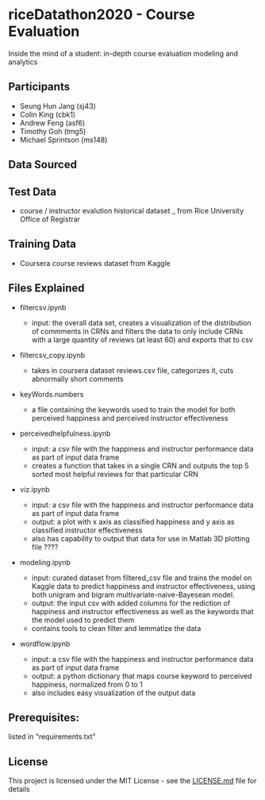 # riceDatathon2020 - Course Evaluation

Inside the mind of a student: in-depth course evaluation modeling and analytics

## Participants

* Seung Hun Jang (sj43)
* Colin King (cbk1)
* Andrew Feng (asf6)
* Timothy Goh (tmg5)
* Michael Sprintson (ms148)

## Data Sourced

## Test Data

* course / instructor evalution historical dataset _ from Rice University Office of Registrar

## Training Data

* Coursera course reviews dataset from Kaggle

## Files Explained

* filtercsv.ipynb
    - input: the overall data set, creates a visualization of  the  distribution of commments in CRNs and filters the data to only include CRNs with a large quantity of reviews (at least 60) and exports that to csv
    
* filtercsv_copy.ipynb
    - takes in coursera dataset reviews.csv file, categorizes it, cuts abnormally short comments
    
* keyWords.numbers 
    - a file containing the keywords used to train the model for both perceived happiness and perceived instructor effectiveness
    
* perceivedhelpfulness.ipynb
    - input: a csv file with the happiness and instructor performance data as part of input data frame
    - creates a function that takes in a single CRN and outputs the top 5 sorted most helpful reviews for that particular CRN
    
* viz.ipynb
    - input: a csv file with the happiness and instructor performance data as part of input data frame
    - output: a plot with x axis as classified happiness and y axis as classified instructor effectiveness
    - also has capability to output that data for use in Matlab 3D plotting file ????
    
* modeling.ipynb
    - input: curated dataset from filtered_csv file and trains the model on Kaggle data to predict happiness and instructor effectiveness, using both unigram and bigram multivariate-naive-Bayesean model.
    - output: the input csv with added columns for the rediction of happiness and instructor effectiveness as well as the keywords that the model used to predict them
    - contains tools to clean filter and lemmatize the data
    
* wordflow.ipynb
    - input: a csv file with the happiness and instructor performance data as part of input data frame
    - output: a python dictionary that maps course keyword to perceived happiness, normalized from 0 to 1
    - also includes easy visualization of the output data


## Prerequisites:

listed in "requirements.txt"


## License

This project is licensed under the MIT License - see the [LICENSE.md](LICENSE.md) file for details
